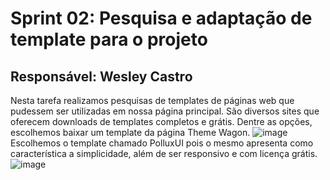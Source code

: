 # Sprint 02: Pesquisa e adaptação de template para o projeto
## Responsável: Wesley Castro
Nesta tarefa realizamos pesquisas de templates de páginas web que pudessem ser utilizadas em nossa página principal. 
São diversos sites que oferecem downloads de templates completos e grátis. Dentre as opções, escolhemos baixar um template da página Theme Wagon.
![image](https://github.com/user-attachments/assets/c94ff756-ba4f-4b98-a237-301e3b2dcdd9)<br>
Escolhemos o template chamado PolluxUI pois o mesmo apresenta como característica a simplicidade, além de ser responsivo e com licença grátis.<br>
![image](https://github.com/user-attachments/assets/67762a38-508a-4834-911b-a9ac070c2b3a)
